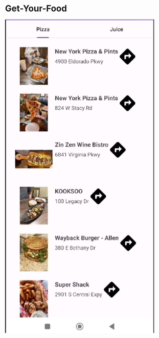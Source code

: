 # Get-Your-Food
![pic1](https://github.com/HawkItzme/My-Pics-Repo/blob/main/Get%20Your%20Food/Pic1.jpeg?raw=true)
